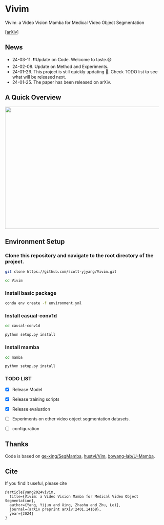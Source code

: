 # Vivim
Vivim: a Video Vision Mamba for Medical Video Object Segmentation 

[[arXiv](https://arxiv.org/abs/2401.14168)]



## News
- 24-03-11. ❗❗Update on Code. Welcome to taste.😄
- 24-02-08. Update on Method and Experiments.
- 24-01-26. This project is still quickly updating 🌝. Check TODO list to see what will be released next.
- 24-01-25. The paper has been released on arXiv.



## A Quick Overview 

<img width="600" height="400" src="https://github.com/scott-yjyang/Vivim/blob/main/assets/framework1.png">


## Environment Setup
### Clone this repository and navigate to the root directory of the project.

```bash
git clone https://github.com/scott-yjyang/Vivim.git

cd Vivim
```

### Install basic package

```bash
conda env create -f environment.yml
```


### Install casual-conv1d

```bash
cd causal-conv1d

python setup.py install
```

### Install mamba

```bash
cd mamba

python setup.py install
```


### TODO LIST

- [x] Release Model
- [x] Release training scripts
- [x] Release evaluation
- [ ] Experiments on other video object segmentation datasets.
- [ ] configuration



## Thanks

Code is based on [ge-xing/SegMamba](https://github.com/ge-xing/SegMamba), [hustvl/Vim](https://github.com/hustvl/Vim), [bowang-lab/U-Mamba](https://github.com/bowang-lab/U-Mamba).

## Cite
If you find it useful, please cite
~~~
@article{yang2024vivim,
  title={Vivim: a Video Vision Mamba for Medical Video Object Segmentation},
  author={Yang, Yijun and Xing, Zhaohu and Zhu, Lei},
  journal={arXiv preprint arXiv:2401.14168},
  year={2024}
}
~~~
